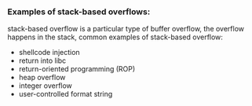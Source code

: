 ### Examples of stack-based overflows:

stack-based overflow is a particular type of buffer overflow, the overflow happens in the stack, common examples of stack-based overflow:

- shellcode injection
- return into libc
- return-oriented programming (ROP)
- heap overflow
- integer overflow
- user-controlled format string


